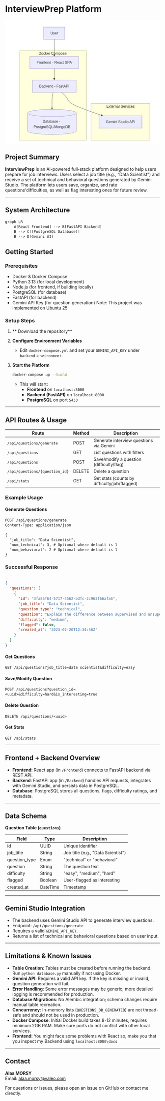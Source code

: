 # InterviewPrep Platform

![InterviewPrep Platform](image.png)
## Project Summary

**InterviewPrep** is an AI-powered full-stack platform designed to help users prepare for job interviews. Users select a job title (e.g., “Data Scientist”) and receive a set of technical and behavioral questions generated by Gemini Studio. The platform lets users save, organize, and rate questions'difficulties, as well as flag interesting ones for future review.

---
## System Architecture

```mermaid
graph LR
    A[React Frontend] --> B[FastAPI Backend]
    B --> C[(PostgreSQL Database)]
    B --> D[Gemini AI]
```
## Getting Started

### Prerequisites

- Docker & Docker Compose
- Python 3.13 (for local development)
- Node.js (for frontend, if building locally)
- PostgreSQL (for database)
- FastAPI (for backend)
- Gemini API Key (for question generation)
Note: This project was implemented on Ubuntu 25
### Setup Steps

1. ** Download the repository**

2. **Configure Environment Variables**
   - Edit `docker-compose.yml` and set your `GEMINI_API_KEY` under `backend.environment`.

3. **Start the Platform**
   ```bash
   docker-compose up --build
   ```
   - This will start:
     - **Frontend** on `localhost:3000`
     - **Backend (FastAPI)** on `localhost:8000`
     - **PostgreSQL** on port `5433`

---

## API Routes & Usage

| Route                              | Method | Description                                 |
|-------------------------------------|--------|---------------------------------------------|
| `/api/questions/generate`           | POST   | Generate interview questions via Gemini     |
| `/api/questions`                    | GET    | List questions with filters                 |
| `/api/questions`                    | POST   | Save/modify a question (difficulty/flag)    |
| `/api/questions/{question_id}`      | DELETE | Delete a question                           |
| `/api/stats`                        | GET    | Get stats (counts by difficulty/job/flagged)|

### Example Usage

#### Generate Questions
```http
POST /api/questions/generate
Content-Type: application/json

{
  "job_title": "Data Scientist",
  "num_technical": 3, # Optional where default is 1
  "num_behavioral": 2 # Optional where default is 1
}
```
### Successful Response
```json

{
  "questions": [
    {
      "id": "3fa85f64-5717-4562-b3fc-2c963f66afa6",
      "job_title": "Data Scientist",
      "question_type": "technical",
      "question": "Explain the difference between supervised and unsupervised learning...",
      "difficulty": "medium",
      "flagged": false,
      "created_at": "2023-07-20T12:34:56Z"
    }
  ]
}
```

#### Get Questions
```http
GET /api/questions?job_title=data scientist&difficulty=easy
```

#### Save/Modify Question
```http
POST /api/questions?question_id=<uuid>&difficulty=hard&is_interesting=true
```

#### Delete Question
```http
DELETE /api/questions/<uuid>
```

#### Get Stats
```http
GET /api/stats
```

---

## Frontend + Backend Overview

- **Frontend**: React app (in `/Frontend`) connects to FastAPI backend via REST API.
- **Backend**: FastAPI app (in `/Backend`) handles API requests, integrates with Gemini Studio, and persists data in PostgreSQL.
- **Database**: PostgreSQL stores all questions, flags, difficulty ratings, and metadata.

---

## Data Schema

**Question Table (`questions`)**

| Field         | Type      | Description                      |
|---------------|-----------|----------------------------------|
| id            | UUID      | Unique identifier                |
| job_title     | String    | Job title (e.g., "Data Scientist")|
| question_type | Enum      | "technical" or "behavioral"      |
| question      | String    | The question text                |
| difficulty    | String    | "easy", "medium", "hard"         |
| flagged       | Boolean   | User-flagged as interesting      |
| created_at    | DateTime  | Timestamp                        |

---

## Gemini Studio Integration

- The backend uses Gemini Studio API to generate interview questions.
- Endpoint: `/api/questions/generate`
- Requires a valid `GEMINI_API_KEY`.
- Returns a list of technical and behavioral questions based on user input.

---

## Limitations & Known Issues

- **Table Creation**: Tables must be created before running the backend. Run `python database.py` manually if not using Docker.
- **Gemini API**: Requires a valid API key. If the key is missing or invalid, question generation will fail.
- **Error Handling**: Some error messages may be generic; more detailed logging is recommended for production.
- **Database Migrations**: No Alembic integration; schema changes require manual table recreation.
- **Concurrency**: In-memory lists (`QUESTIONS_DB_GENERATED`) are not thread-safe and should not be used in production.
- **Docker Compose**: Initial Docker build takes 8-12 minutes, requires minimum 2GB RAM. Make sure ports do not conflict with other local services.
- **Frontend**: You might face some problems with React so, make you that you inspect my Backend using `localhost:8000\docs`

---

## Contact

**Alaa MORSY**  
Email: [alaa.morsy@valeo.com](mailto:alaa.morsy@valeo.com)

For questions or issues, please open an issue on GitHub or contact me directly.

